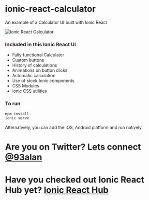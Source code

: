 # ionic-react-calculator
An example of a Calculator UI built with Ionic React

![Ionic React Calculator](https://repository-images.githubusercontent.com/364406693/62a7c980-ad34-11eb-8d59-26d67445793f)

### Included in this Ionic React UI
* Fully functional Calculator
* Custom buttons
* History of calculations
* Animations on button clicks
* Automatic calculation
* Use of stock Ionic components
* CSS Modules
* Ionic CSS utilities

### To run

```javascript
npm install
ionic serve
```

Alternatively, you can add the iOS, Android platform and run natively.

# Are you on Twitter? Lets connect [@93alan](https://twitter.com/93alan)
# Have you checked out Ionic React Hub yet? [Ionic React Hub](https://ionicreacthub.com)
